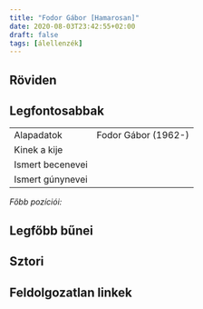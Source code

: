 ```yaml
---
title: "Fodor Gábor [Hamarosan]"
date: 2020-08-03T23:42:55+02:00
draft: false
tags: [álellenzék]
---
```


## Röviden

## Legfontosabbak

|                           |                                                                    |
| :---                      | :----                                                              |
| Alapadatok                | Fodor Gábor (1962-)                                                |
| Kinek a kije              |                                                                    |
| Ismert becenevei          |                                                                    |
| Ismert gúnynevei          |                                                                    |

*Főbb pozíciói:*


## Legfőbb bűnei

## Sztori

## Feldolgozatlan linkek
